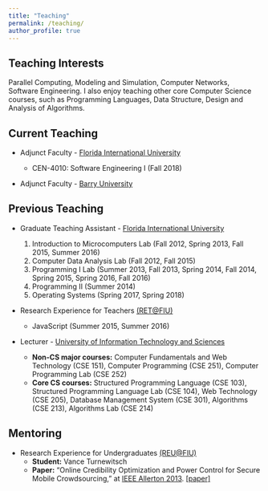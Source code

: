 ```yaml
---
title: "Teaching"
permalink: /teaching/
author_profile: true
---
```


## Teaching Interests

Parallel Computing, Modeling and Simulation, Computer Networks, Software Engineering. I also enjoy teaching other core Computer Science courses, such as Programming Languages, Data Structure, Design and Analysis of Algorithms.

## Current Teaching 

* Adjunct Faculty - [Florida International University](https://www.fiu.edu)
  * CEN-4010: Software Engineering I (Fall 2018)

* Adjunct Faculty - [Barry University](https://www.barry.edu/)

## Previous Teaching

* Graduate Teaching Assistant - [Florida International University](https://www.fiu.edu)
  1. Introduction to Microcomputers Lab (Fall 2012, Spring 2013, Fall 2015, Summer 2016)
  2. Computer Data Analysis Lab (Fall 2012, Fall 2015)
  3. Programming I Lab (Summer 2013, Fall 2013, Spring 2014, Fall 2014, Spring 2015, Spring 2016, Fall 2016)
  4. Programming II (Summer 2014)
  5. Operating Systems (Spring 2017, Spring 2018)

* Research Experience for Teachers [(RET@FIU)](http://it2.fiu.edu/IT2_RET.php)
  * JavaScript (Summer 2015, Summer 2016)

* Lecturer - [University of Information Technology and Sciences](https://www.uits.edu.bd/)
  * **Non-CS major courses:** Computer Fundamentals and Web Technology (CSE 151), Computer Programming (CSE 251), Computer Programming Lab (CSE 252)
  * **Core CS courses:** Structured Programming Language (CSE 103), Structured Programming Language Lab (CSE 104), Web Technology (CSE 205), Database Management System (CSE 301), Algorithms (CSE 213), Algorithms Lab (CSE 214)

## Mentoring

* Research Experience for Undergraduates [(REU@FIU)](http://it2.fiu.edu/it2_REU.php)
  * __Student:__ Vance Turnewitsch
  * __Paper:__ “Online Credibility Optimization and Power Control for Secure Mobile Crowdsourcing,” at [IEEE Allerton 2013](http://allerton.csl.illinois.edu/). [[paper]](https://ieeexplore.ieee.org/document/6736705/) 

